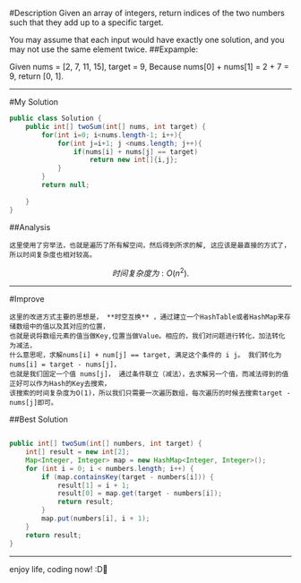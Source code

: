 #Description
Given an array of integers, return indices of the two numbers such that they add up to a specific target.

You may assume that each input would have exactly one solution, and you may not use the same element twice.
##Expample:

>>>

Given nums = [2, 7, 11, 15], target = 9, Because nums[0] + nums[1] = 2 + 7 = 9, 
 return [0, 1].
 
>>>

***

#My Solution

```java
public class Solution {
    public int[] twoSum(int[] nums, int target) {
        for(int i=0; i<nums.length-1; i++){
            for(int j=i+1; j <nums.length; j++){
                if(nums[i] + nums[j] == target)
                    return new int[]{i,j};
            }
        }
        return null;
    
    }
}
```
##Analysis

```
这里使用了穷举法，也就是遍历了所有解空间，然后得到所求的解, 这应该是最直接的方式了，所以时间复杂度也相对较高。
```
```math
时间复杂度为 : O(n^2).
```
***
#Improve

```
这里的改进方式主要的思想是， **时空互换** ，通过建立一个HashTable或者HashMap来存储数组中的值以及其对应的位置，
也就是说将数组元素的值当做Key,位置当做Value。相应的，我们对问题进行转化，加法转化为减法，
什么意思呢，求解nums[i] + num[j] == target, 满足这个条件的 i j。 我们转化为 nums[i] = target - nums[j]，
也就是我们固定一个值 nums[j]， 通过条件联立（减法），去求解另一个值，而减法得到的值正好可以作为Hash的Key去搜索，
该搜索的时间复杂度为O(1)，所以我们只需要一次遍历数组，每次遍历的时候去搜索target - nums[j]即可。

```
##Best Solution

```java

public int[] twoSum(int[] numbers, int target) {
    int[] result = new int[2];
    Map<Integer, Integer> map = new HashMap<Integer, Integer>();
    for (int i = 0; i < numbers.length; i++) {
        if (map.containsKey(target - numbers[i])) {
            result[1] = i + 1;
            result[0] = map.get(target - numbers[i]);
            return result;
        }
        map.put(numbers[i], i + 1);
    }
    return result;
}

```
***

enjoy life, coding now! :D:star2:
